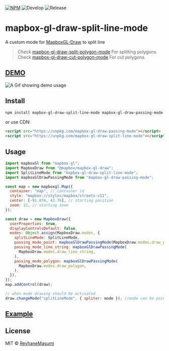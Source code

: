[![NPM](https://img.shields.io/npm/v/mapbox-gl-draw-split-line-mode.svg)](https://www.npmjs.com/package/mapbox-gl-draw-split-line-mode)
![Develop](https://github.com/reyhanemasumi/mapbox-gl-draw-split-line-mode/workflows/Develop/badge.svg)
![Release](https://github.com/reyhanemasumi/mapbox-gl-draw-split-line-mode/workflows/Release/badge.svg)

# mapbox-gl-draw-split-line-mode

A custom mode for [MapboxGL-Draw](https://github.com/mapbox/mapbox-gl-draw) to split line

> Check [mapbox-gl-draw-split-polygon-mode](https://github.com/ReyhaneMasumi/mapbox-gl-draw-split-polygon-mode) For splitting polygons.
> Check [mapbox-gl-draw-cut-polygon-mode](https://github.com/ReyhaneMasumi/mapbox-gl-draw-cut-polygon-mode) For cut polygons.

## [DEMO](https://reyhanemasumi.github.io/mapbox-gl-draw-split-line-mode/)

![A Gif showing demo usage](demo/public/demo.gif)

## Install

```bash
npm install mapbox-gl-draw-split-line-mode mapbox-gl-draw-passing-mode
```

or use CDN:

```html
<script src="https://unpkg.com/mapbox-gl-draw-passing-mode"></script>
<script src="https://unpkg.com/mapbox-gl-draw-split-line-mode"></script>
```

## Usage

```js
import mapboxGl from "mapbox-gl";
import MapboxDraw from "@mapbox/mapbox-gl-draw";
import SplitLineMode from "mapbox-gl-draw-split-line-mode";
import mapboxGlDrawPassingMode from "mapbox-gl-draw-passing-mode";

const map = new mapboxgl.Map({
  container: "map", // container id
  style: "mapbox://styles/mapbox/streets-v11",
  center: [-91.874, 42.76], // starting position
  zoom: 12, // starting zoom
});

const draw = new MapboxDraw({
  userProperties: true,
  displayControlsDefault: false,
  modes: Object.assign(MapboxDraw.modes, {
    splitLineMode: SplitLineMode,
    passing_mode_point: mapboxGlDrawPassingMode(MapboxDraw.modes.draw_point),
    passing_mode_line_string: mapboxGlDrawPassingMode(
      MapboxDraw.modes.draw_line_string,
    ),
    passing_mode_polygon: mapboxGlDrawPassingMode(
      MapboxDraw.modes.draw_polygon,
    ),
  }),
});
map.addControl(draw);

// when mode drawing should be activated
draw.changeMode("splitLineMode", { spliter: mode }); //mode can be point,line_string or polygon
```

## [Example](https://github.com/ReyhaneMasumi/mapbox-gl-draw-split-line-mode/blob/main/demo/src/App.js)

## License

MIT © [ReyhaneMasumi](LICENSE)
